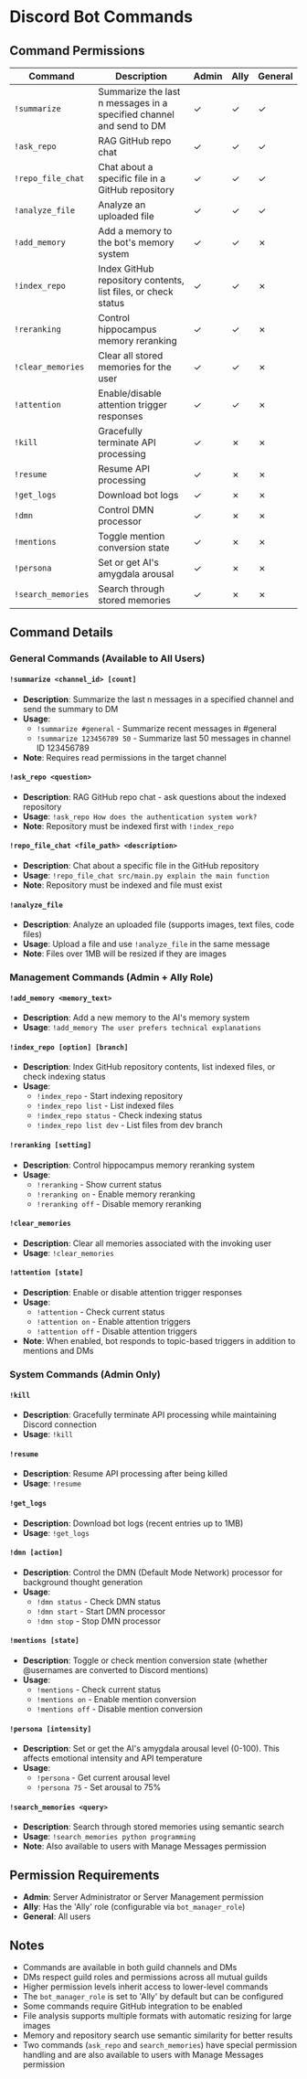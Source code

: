 # Discord Bot Commands

## Command Permissions

| Command | Description | Admin | Ally | General |
|---------|-------------|-------|------|---------|
| `!summarize` | Summarize the last n messages in a specified channel and send to DM | ✓ | ✓ | ✓ |
| `!ask_repo` | RAG GitHub repo chat | ✓ | ✓ | ✓ |
| `!repo_file_chat` | Chat about a specific file in a GitHub repository | ✓ | ✓ | ✓ |
| `!analyze_file` | Analyze an uploaded file | ✓ | ✓ | ✓ |
| `!add_memory` | Add a memory to the bot's memory system | ✓ | ✓ | ✗ |
| `!index_repo` | Index GitHub repository contents, list files, or check status | ✓ | ✓ | ✗ |
| `!reranking` | Control hippocampus memory reranking | ✓ | ✓ | ✗ |
| `!clear_memories` | Clear all stored memories for the user | ✓ | ✓ | ✗ |
| `!attention` | Enable/disable attention trigger responses | ✓ | ✓ | ✗ |
| `!kill` | Gracefully terminate API processing | ✓ | ✗ | ✗ |
| `!resume` | Resume API processing | ✓ | ✗ | ✗ |
| `!get_logs` | Download bot logs | ✓ | ✗ | ✗ |
| `!dmn` | Control DMN processor | ✓ | ✗ | ✗ |
| `!mentions` | Toggle mention conversion state | ✓ | ✗ | ✗ |
| `!persona` | Set or get AI's amygdala arousal | ✓ | ✗ | ✗ |
| `!search_memories` | Search through stored memories | ✓ | ✗ | ✗ |

## Command Details

### General Commands (Available to All Users)

#### `!summarize <channel_id> [count]`
- **Description**: Summarize the last n messages in a specified channel and send the summary to DM
- **Usage**: 
  - `!summarize #general` - Summarize recent messages in #general
  - `!summarize 123456789 50` - Summarize last 50 messages in channel ID 123456789
- **Note**: Requires read permissions in the target channel

#### `!ask_repo <question>`
- **Description**: RAG GitHub repo chat - ask questions about the indexed repository
- **Usage**: `!ask_repo How does the authentication system work?`
- **Note**: Repository must be indexed first with `!index_repo`

#### `!repo_file_chat <file_path> <description>`
- **Description**: Chat about a specific file in the GitHub repository
- **Usage**: `!repo_file_chat src/main.py explain the main function`
- **Note**: Repository must be indexed and file must exist

#### `!analyze_file`
- **Description**: Analyze an uploaded file (supports images, text files, code files)
- **Usage**: Upload a file and use `!analyze_file` in the same message
- **Note**: Files over 1MB will be resized if they are images

### Management Commands (Admin + Ally Role)

#### `!add_memory <memory_text>`
- **Description**: Add a new memory to the AI's memory system
- **Usage**: `!add_memory The user prefers technical explanations`

#### `!index_repo [option] [branch]`
- **Description**: Index GitHub repository contents, list indexed files, or check indexing status
- **Usage**:
  - `!index_repo` - Start indexing repository
  - `!index_repo list` - List indexed files
  - `!index_repo status` - Check indexing status
  - `!index_repo list dev` - List files from dev branch

#### `!reranking [setting]`
- **Description**: Control hippocampus memory reranking system
- **Usage**:
  - `!reranking` - Show current status
  - `!reranking on` - Enable memory reranking
  - `!reranking off` - Disable memory reranking

#### `!clear_memories`
- **Description**: Clear all memories associated with the invoking user
- **Usage**: `!clear_memories`

#### `!attention [state]`
- **Description**: Enable or disable attention trigger responses
- **Usage**:
  - `!attention` - Check current status
  - `!attention on` - Enable attention triggers
  - `!attention off` - Disable attention triggers
- **Note**: When enabled, bot responds to topic-based triggers in addition to mentions and DMs

### System Commands (Admin Only)

#### `!kill`
- **Description**: Gracefully terminate API processing while maintaining Discord connection
- **Usage**: `!kill`

#### `!resume`
- **Description**: Resume API processing after being killed
- **Usage**: `!resume`

#### `!get_logs`
- **Description**: Download bot logs (recent entries up to 1MB)
- **Usage**: `!get_logs`

#### `!dmn [action]`
- **Description**: Control the DMN (Default Mode Network) processor for background thought generation
- **Usage**:
  - `!dmn status` - Check DMN status
  - `!dmn start` - Start DMN processor
  - `!dmn stop` - Stop DMN processor

#### `!mentions [state]`
- **Description**: Toggle or check mention conversion state (whether @usernames are converted to Discord mentions)
- **Usage**:
  - `!mentions` - Check current status
  - `!mentions on` - Enable mention conversion
  - `!mentions off` - Disable mention conversion

#### `!persona [intensity]`
- **Description**: Set or get the AI's amygdala arousal level (0-100). This affects emotional intensity and API temperature
- **Usage**: 
  - `!persona` - Get current arousal level
  - `!persona 75` - Set arousal to 75%

#### `!search_memories <query>`
- **Description**: Search through stored memories using semantic search
- **Usage**: `!search_memories python programming`
- **Note**: Also available to users with Manage Messages permission

## Permission Requirements

- **Admin**: Server Administrator or Server Management permission
- **Ally**: Has the 'Ally' role (configurable via `bot_manager_role`)
- **General**: All users

## Notes

- Commands are available in both guild channels and DMs
- DMs respect guild roles and permissions across all mutual guilds
- Higher permission levels inherit access to lower-level commands
- The `bot_manager_role` is set to 'Ally' by default but can be configured
- Some commands require GitHub integration to be enabled
- File analysis supports multiple formats with automatic resizing for large images
- Memory and repository search use semantic similarity for better results
- Two commands (`ask_repo` and `search_memories`) have special permission handling and are also available to users with Manage Messages permission
